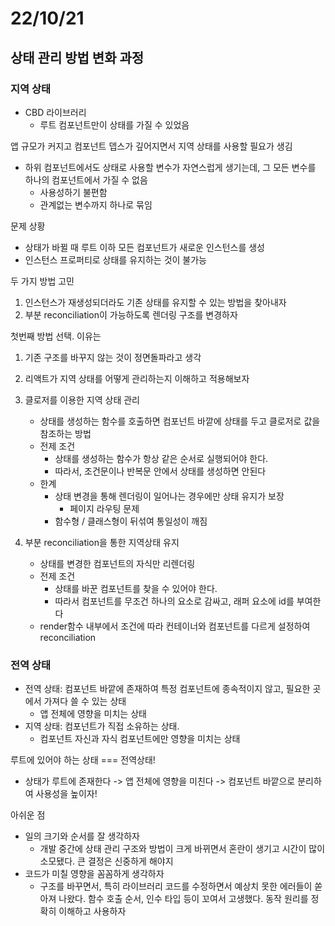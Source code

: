 # 22/10/21

## 상태 관리 방법 변화 과정

### 지역 상태

- CBD 라이브러리
	- 루트 컴포넌트만이 상태를 가질 수 있었음

앱 규모가 커지고 컴포넌트 뎁스가 깊어지면서 지역 상태를 사용할 필요가 생김
- 하위 컴포넌트에서도 상태로 사용할 변수가 자연스럽게 생기는데, 그 모든 변수를 하나의 컴포넌트에서 가질 수 없음
	- 사용성하기 불편함
	- 관계없는 변수까지 하나로 묶임

문제 상황
- 상태가 바뀔 때 루트 이하 모든 컴포넌트가 새로운 인스턴스를 생성
- 인스턴스 프로퍼티로 상태를 유지하는 것이 불가능

두 가지 방법 고민
1. 인스턴스가 재생성되더라도 기존 상태를 유지할 수 있는 방법을 찾아내자
2. 부분 reconciliation이 가능하도록 렌더링 구조를 변경하자

첫번째 방법 선택. 이유는
1. 기존 구조를 바꾸지 않는 것이 정면돌파라고 생각
2. 리액트가 지역 상태를 어떻게 관리하는지 이해하고 적용해보자

1. 클로저를 이용한 지역 상태 관리
	- 상태를 생성하는 함수를 호출하면 컴포넌트 바깥에 상태를 두고 클로저로 값을 참조하는 방법
	- 전제 조건
		- 상태를 생성하는 함수가 항상 같은 순서로 실행되어야 한다.
		- 따라서, 조건문이나 반복문 안에서 상태를 생성하면 안된다
	- 한계
		- 상태 변경을 통해 렌더링이 일어나는 경우에만 상태 유지가 보장
			- 페이지 라우팅 문제
		- 함수형 / 클래스형이 뒤섞여 통일성이 깨짐

2. 부분 reconciliation을 통한 지역상태 유지
	- 상태를 변경한 컴포넌트의 자식만 리렌더링
	- 전제 조건
		- 상태를 바꾼 컴포넌트를 찾을 수 있어야 한다.
		- 따라서 컴포넌트를 무조건 하나의 요소로 감싸고, 래퍼 요소에 id를 부여한다
	- render함수 내부에서 조건에 따라 컨테이너와 컴포넌트를 다르게 설정하여 reconciliation

### 전역 상태

- 전역 상태: 컴포넌트 바깥에 존재하여 특정 컴포넌트에 종속적이지 않고, 필요한 곳에서 가져다 쓸 수 있는 상태
	- 앱 전체에 영향을 미치는 상태
- 지역 상태: 컴포넌트가 직접 소유하는 상태.
	- 컴포넌트 자신과 자식 컴포넌트에만 영향을 미치는 상태

루트에 있어야 하는 상태 === 전역상태!
- 상태가 루트에 존재한다 -> 앱 전체에 영향을 미친다 -> 컴포넌트 바깥으로 분리하여 사용성을 높이자!


아쉬운 점
- 일의 크기와 순서를 잘 생각하자
	- 개발 중간에 상태 관리 구조와 방법이 크게 바뀌면서 혼란이 생기고 시간이 많이 소모됐다. 큰 결정은 신중하게 해야지
- 코드가 미칠 영향을 꼼꼼하게 생각하자
	- 구조를 바꾸면서, 특히 라이브러리 코드를 수정하면서 예상치 못한 에러들이 쏟아져 나왔다. 함수 호출 순서, 인수 타입 등이 꼬여서 고생했다. 동작 원리를 정확히 이해하고 사용하자